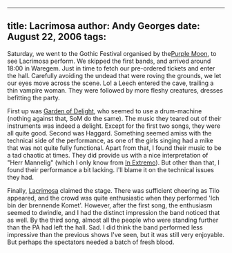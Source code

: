 -----
title:  Lacrimosa
author: Andy Georges
date: August 22, 2006
tags: 
-----







Saturday, we went to the Gothic Festival organised by the[Purple
Moon](http://www.purplemoon.be/), to see Lacrimosa perform. We skipped
the first bands, and arrived around 18:00 in Waregem. Just in time to
fetch our pre-ordered tickets and enter the hall. Carefully avoiding the
undead that were roving the grounds, we let our eyes move across the
scene. Lo! a Leech entered the cave, trailing a thin vampire woman. They
were followed by more fleshy creatures, dresses befitting the party.


First up was [Garden of Delight](http://www.garden-of-delight.2xs.de/),
who seemed to use a drum-machine (nothing against that, SoM do the
same). The music they teared out of their instruments was indeed a
delight. Except for the first two songs, they were all quite good.
Second was Haggard. Something seemed amiss with the technical side of
the performance, as one of the girls singing had a mike that was not
quite fully functional. Apart from that, I found their music to be a tad
chaotic at times. They did provide us with a nice interpretation of
"Herr Mannelig" (which I only know from [In
Extremo](http://www.inextremo.de/home.php3?IE=1)). But other than that,
I found their performance a bit lacking. I'll blame it on the technical
issues they had.


Finally, [Lacrimosa](http://www.lacrimosa.com/e/index.htm) claimed the
stage. There was sufficient cheering as Tilo appeared, and the crowd was
quite enthusiastic when they performed 'Ich bin der brennende Komet'.
However, after the first song, the enthusiasm seemed to dwindle, and I
had the distinct impression the band noticed that as well. By the third
song, almost all the people who were standing further than the PA had
left the hall. Sad. I did think the band performed less impressive than
the previous shows I've seen, but it was still very enjoyable. But
perhaps the spectators needed a batch of fresh blood.




